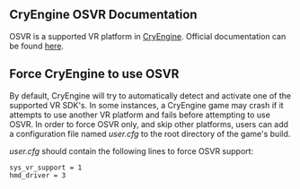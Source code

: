 ## CryEngine OSVR Documentation
OSVR is a supported VR platform in [CryEngine](https://www.cryengine.com/). Official documentation can be found [here](http://docs.cryengine.com/display/CEPROG/VR+-+OSVR).

## Force CryEngine to use OSVR
By default, CryEngine will try to automatically detect and activate one of the supported VR SDK's. In some instances, a CryEngine game may crash if it attempts to use another VR platform and fails before attempting to use OSVR. In order to force OSVR only, and skip other platforms, users can add a configuration file named _user.cfg_ to the root directory of the game's build. 

_user.cfg_ should contain the following lines to force OSVR support:
```
sys_vr_support = 1
hmd_driver = 3
```
